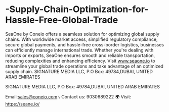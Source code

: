 # -Supply-Chain-Optimization-for-Hassle-Free-Global-Trade

 SeaOne by Coneio offers a seamless solution for optimizing global supply chains. With worldwide market access, simplified regulatory compliance, secure global payments, and hassle-free cross-border logistics, businesses can efficiently manage international trade. Whether you're dealing with imports or exports, SeaOne ensures smooth and reliable transportation, reducing complexities and enhancing efficiency. Visit www.seaone.io to streamline your global trade operations and take advantage of an optimized supply chain.
SIGNATURE MEDIA LLC, P.O Box: 49784,DUBAI, UNITED ARAB EMIRATES 


SIGNATURE MEDIA LLC, P.O Box: 49784,DUBAI, UNITED ARAB EMIRATES 
 
 Email:sales@coneio.com
📞 Contact us: 9030689222
🌍 Visit: https://seane.io/
